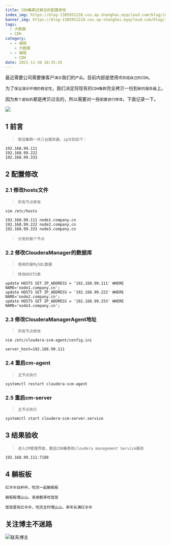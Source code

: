 ```yaml
---
title: CDH集群迁移后的配置修改
index_img: https://blog-1305951218.cos.ap-shanghai.myqcloud.com/blog/image/articleBg/1(104).jpg
banner_img: https://blog-1305951218.cos.ap-shanghai.myqcloud.com/blog/image/articleBg/1(104).jpg
tags:
  - 大数据
  - CDH
category:
  - - 编程
    - 大数据
  - - 编程
    - CDH
date: 2021-11-30 18:35:35
---
```


最近需要公司需要像客户`演示`我们的`产品`，目前内部是使用`项目组自己的CDH`。

为了`保证演示环境的稳定性`，我们决定将现有的`CDH集群`完全拷贝一份到`新的服务器`上。

因为`整个虚拟机`都是拷贝过去的，所以需要对一些`配置进行修改`，下面记录一下。

<!-- more -->

![](https://blog-1305951218.cos.ap-shanghai.myqcloud.com/blog/image/icon/touBuYinDaoGuanZhu.gif)
## 1 前言

> `假设集群一共三台服务器，ip分别如下：`

```shell
192.168.99.111
192.168.99.222
192.168.99.333
```

## 2 配置修改

### 2.1 修改hosts文件

> `所有节点修改`

```shell
vim /etc/hosts
```

```shell
192.168.99.111 node1.company.cn
192.168.99.222 node2.company.cn
192.168.99.333 node3.company.cn
```

> `分发到每个节点`

### 2.2 修改ClouderaManager的数据库

> `我用的是MySQL数据`

> `修改HOSTS表`

```shell
update HOSTS SET IP_ADDRESS = '192.168.99.111' WHERE NAME='node1.company.cn';
update HOSTS SET IP_ADDRESS = '192.168.99.222' WHERE NAME='node2.company.cn';
update HOSTS SET IP_ADDRESS = '192.168.99.333' WHERE NAME='node3.company.cn';
```

### 2.3 修改ClouderaManagerAgent地址

> `所有节点修改`

```shell
vim /etc/cloudera-scm-agent/config.ini
```

```shell
server_host=192.168.99.111
```

### 2.4 重启cm-agent

> `主节点执行`

```shell
systemctl restart cloudera-scm-agent
```

### 2.5 重启cm-server

> `主节点执行`

```shell
systemctl start cloudera-scm-server.service
```

## 3 结果验收

> `进入CM管理界面，重启CDH集群和cloudera management Service服务`

```shell
192.168.99.111:7180
```

## 4 躺板板

`红伞伞白杆杆，吃完一起躺板板`

`躺板板埋山山，亲朋都来吃饭饭`

`饭饭里有红伞伞，吃完全村埋山山，来年长满红伞伞`

## 关注博主不迷路
![联系博主](https://blog-1305951218.cos.ap-shanghai.myqcloud.com/blog/image/icon/wechatFindMeNew.png)
